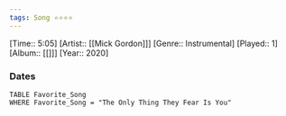 ```yaml
---
tags: Song ⭐⭐⭐⭐ 
---
```

[Time:: 5:05]
[Artist:: [[Mick Gordon]]]
[Genre:: Instrumental]
[Played:: 1]
[Album:: [[]]]
[Year:: 2020]
### Dates
````dataview
TABLE Favorite_Song
WHERE Favorite_Song = "The Only Thing They Fear Is You"
````